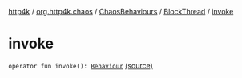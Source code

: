 [http4k](../../../index.md) / [org.http4k.chaos](../../index.md) / [ChaosBehaviours](../index.md) / [BlockThread](index.md) / [invoke](./invoke.md)

# invoke

`operator fun invoke(): `[`Behaviour`](../../-behaviour.md) [(source)](https://github.com/http4k/http4k/blob/master/http4k-testing-chaos/src/main/kotlin/org/http4k/chaos/ChaosBehaviours.kt#L144)